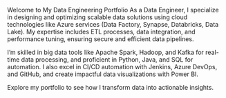 Welcome to My Data Engineering Portfolio
As a Data Engineer, I specialize in designing and optimizing scalable data solutions using cloud technologies like Azure services (Data Factory, Synapse, Databricks, Data Lake). My expertise includes ETL processes, data integration, and performance tuning, ensuring secure and efficient data pipelines.

I’m skilled in big data tools like Apache Spark, Hadoop, and Kafka for real-time data processing, and proficient in Python, Java, and SQL for automation. I also excel in CI/CD automation with Jenkins, Azure DevOps, and GitHub, and create impactful data visualizations with Power BI.

Explore my portfolio to see how I transform data into actionable insights. 
